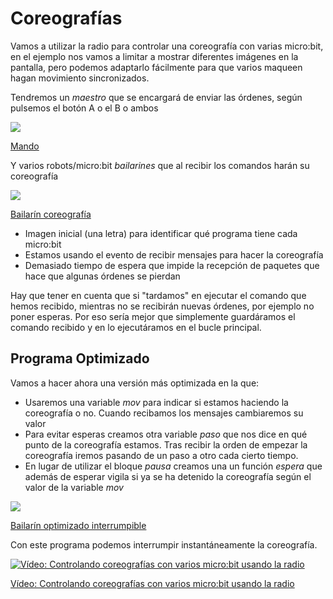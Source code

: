 # Coreografías

Vamos a utilizar la radio para controlar una coreografía con varias micro:bit, en el ejemplo nos vamos a limitar a mostrar diferentes imágenes en la pantalla, pero podemos adaptarlo fácilmente para que varios maqueen hagan movimiento sincronizados.

Tendremos un _maestro_ que se encargará de enviar las órdenes, según pulsemos el botón A o el B o ambos

![](mandoCoreografia.png)

[Mando](https://makecode.microbit.org/_Fj3VfRR6CJ12)

Y varios robots/micro:bit _bailarines_ que al recibir los comandos harán su coreografía

![](bailarinCoreografia.png)

[Bailarín coreografía](https://makecode.microbit.org/_5t2RgtC7EXao)

* Imagen inicial (una letra) para identificar qué programa tiene cada micro:bit
* Estamos usando el evento de recibir mensajes para hacer la coreografía
* Demasiado tiempo de espera que impide la recepción de paquetes que hace que algunas órdenes se pierdan

Hay que tener en cuenta que si "tardamos" en ejecutar el comando que hemos recibido, mientras no se recibirán nuevas órdenes, por ejemplo no poner esperas. Por eso sería mejor que simplemente guardáramos el comando recibido y en lo ejecutáramos en el bucle principal.

## Programa Optimizado

Vamos a hacer ahora una versión más optimizada en la que:

* Usaremos una variable _mov_ para indicar si estamos haciendo la coreografía o no. Cuando recibamos los mensajes cambiaremos su valor
* Para evitar esperas creamos otra variable _paso_ que nos dice en qué punto de la coreografía estamos. Tras recibir la orden de empezar la coreografía iremos pasando de un paso a otro cada cierto tiempo.
* En lugar de utilizar el bloque _pausa_ creamos una un función _espera_ que además de esperar vigila si ya se ha detenido la coreografía según el valor de la variable _mov_

![](bailarin_optimizado.png)

[Bailarín optimizado interrumpible](https://makecode.microbit.org/_M46h5uCktCtV)

Con este programa podemos interrumpir instantáneamente la coreografía.

[![Vídeo: Controlando coreografías con varios micro:bit usando la radio](https://img.youtube.com/vi/BjNXGzskzF8/0.jpg)](https://youtu.be/BjNXGzskzF8)

[Vídeo: Controlando coreografías con varios micro:bit usando la radio](https://youtu.be/BjNXGzskzF8)

